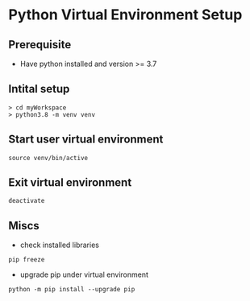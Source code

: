 # Python Virtual Environment Setup

## Prerequisite

* Have python installed and version >= 3.7

## Intital setup

```
> cd myWorkspace
> python3.8 -m venv venv

```

## Start user virtual environment

```
source venv/bin/active
```

## Exit virtual environment

```
deactivate
```

## Miscs

* check installed libraries

```
pip freeze
```

* upgrade pip under virtual environment

```
python -m pip install --upgrade pip
```
